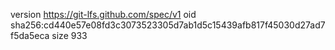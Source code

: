 version https://git-lfs.github.com/spec/v1
oid sha256:cd440e57e08fd3c3073523305d7ab1d5c15439afb817f45030d27ad7f5da5eca
size 933
